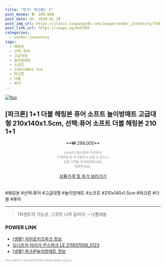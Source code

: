 ```yaml
--- 
title: "특가! 파크론/ 1" 
post_money: ₩. 299,000 
post_date: dt. 2020.01.29 
post_img_url: https://static.coupangcdn.com/image/vendor_inventory/fb93/4b6b7a9dc6e68d841ed358920f18495ca9e2f3f58489281250d9f06b7cd5.jpg 
post_link_url: https://coupa.ng/bnF28d 
categories: 
  - vendor_inventory 
tags: 
  - 헤링본 
  - 선택:퓨어 
  - 고급대형 
  - 놀이방매트 
  - 소프트 
  - 210x140x1.5cm 
  - 파크론 
  - 더블 
  - 퓨어 
--- 
```

[![foo](https://static.coupangcdn.com/image/vendor_inventory/fb93/4b6b7a9dc6e68d841ed358920f18495ca9e2f3f58489281250d9f06b7cd5.jpg)](https://coupa.ng/bnF28d) 

## [파크론] 1+1 더블 헤링본 퓨어 소프트 놀이방매트 고급대형 210x140x1.5cm, 선택:퓨어 소프트 더블 헤링본 210 1+1 
<p style="text-align: center;">**₩ 299,000**</p> 
<p style="text-align: center;"><span style="color: #898c8f; font-family: Georgia,Times,serif; font-size: 0.75em;">2020년01월29일에 작성되어, <br>가격변동 및 추가할인이 있을 수 있으니,<br> 상품 가격을 꼭!확인해주세요.<br>행복하세요~</span> 
</p>	 
<div markdown="0" style="text-align: center;"><a href="https://coupa.ng/bnF28d" class="btn btn--success">상품가격 및 후기 보러가기</a></div> 
<br><br> 
  #헤링본 #선택:퓨어 #고급대형 #놀이방매트 #소프트 #210x140x1.5cm #파크론 #더블 #퓨어 
<hr> 

> 1퍼센트의 가능성, 그것이 나의 길이다. – 나폴레옹 


### POWER LINK

* <a href="https://blog.naver.com/sakai111/221759899118" target="_blank"> [생활] 히어로키즈파크 정보 </a>
* <a href="https://blog.naver.com/santokki14/221787836348" target="_blank">오니츠카 타이거 런스파크 LE 211937056_0123</a>
* <a href="https://blog.naver.com/santokki14/221769832224" target="_blank"> [생활] 파크론놀이방매트 정보 </a>

<span style="color: #898c8f; font-family: Georgia,Times,serif; font-size: 0.55em;">파트너스활동으로 작성자에게 일정액의 커미션이 제공될수 있습니다.</span> 
